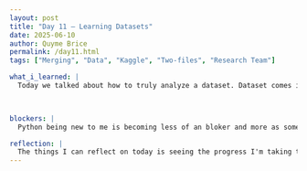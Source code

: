 ```yaml
---
layout: post
title: "Day 11 – Learning Datasets"
date: 2025-06-10
author: Quyme Brice
permalink: /day11.html
tags: ["Merging", "Data", "Kaggle", "Two-files", "Research Team"]

what_i_learned: |
  Today we talked about how to truly analyze a dataset. Dataset comes in different forms that need to be looked at before using its content. We must understand the different websites that have the data we need and how to filter those websites in order to obtain what we need. These are important factors that go into merging two datasets. We are trying to merge two datasets that cover different years and allow us to have one whole set. Discovering that there're multiple ways of doing this is very helpful. Learning python really has been an interesting experience. I'm discovering why people are considering it a beginner friendly programming language.

  

blockers: |
  Python being new to me is becoming less of an bloker and more as something I know how to do. Research is becoming more easy by the day. The only blocker would be analyzing a dataset. Cleaning it and using in a way to make a prediction model would be one of the only blocker. We are still learning taking our skill to the next level. Our team blockers are lessing by the day.

reflection: |
  The things I can reflect on today is seeing the progress I'm taking to take my python skills to the next level. I started this internship as an beginner in python, but the more I learn I feel like I will be a pro in no time. Working on a team allow us to see each other strength and weakness help each other in areas that are needed. This project will have a good outcome, we have been putting in great work in order to be successful. We are learning part by part of breaking down datasets and this is a important tool when working on a project.
---
```

